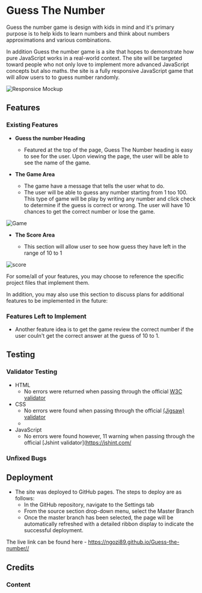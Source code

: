 # Guess The Number

Guess the number game is design with kids in mind and it's primary purpose is to help kids to learn numbers and think about numbers approximations and various combinations.

In addition Guess the number game is a site that hopes to demonstrate how pure JavaScript works in a real-world context. The site will be targeted toward people who not only love to implement more advanced JavaScript concepts but also maths. the site is a fully responsive JavaScript game that will allow users to to guess number randomly.

![Responsice Mockup](image)

## Features

### Existing Features

- __Guess the number Heading__

  - Featured at the top of the page, Guess The Number heading is easy to see for the user. Upon viewing the page, the user will be able to see the name of the game.

- __The Game Area__

  - The game have a message that tells the user what to do.
  - The user will be able to guess any number starting from 1 too 100. This type of game will be play by writing any number and click check to determine if the guess is correct or wrong. The user will have 10 chances to get the correct number or lose the game.

![Game](img)

- __The Score Area__

  - This section will allow user to see how guess they have left in the range of 10 to 1

![score](media/love_maths_answer.png)

For some/all of your features, you may choose to reference the specific project files that implement them.

In addition, you may also use this section to discuss plans for additional features to be implemented in the future:

### Features Left to Implement

- Another feature idea is to get the game review the correct number if the user couln't get the correct answer at the guess of 10 to 1.

## Testing

### Validator Testing

- HTML
  - No errors were returned when passing through the official [W3C validator](https://validator.w3.org/nu/#textarea)
- CSS
  - No errors were found when passing through the official [(Jigsaw) validator](https://jigsaw.w3.org/css-validator/validator)
  - 
- JavaScript
  - No errors were found however, 11 warning when passing through the official [Jshint validator](https://jshint.com/

### Unfixed Bugs

## Deployment

- The site was deployed to GitHub pages. The steps to deploy are as follows:
  - In the GitHub repository, navigate to the Settings tab
  - From the source section drop-down menu, select the Master Branch
  - Once the master branch has been selected, the page will be automatically refreshed with a detailed ribbon display to indicate the successful deployment.

The live link can be found here - <https://ngozi89.github.io/Guess-the-number//>

## Credits

### Content
